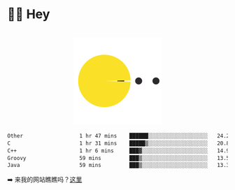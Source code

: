 
# 👋🏻 Hey
<div align="center">
	<br>
	<img src="https://raw.githubusercontent.com/Aniket965/Aniket965/master/pacman.svg?sanitize=true" width="200" height="200">
	<br>
</div>

<!--START_SECTION:waka-->

```txt
Other                  1 hr 47 mins    ██████░░░░░░░░░░░░░░░░░░░   24.25 %
C                      1 hr 31 mins    █████▒░░░░░░░░░░░░░░░░░░░   20.83 %
C++                    1 hr 6 mins     ███▓░░░░░░░░░░░░░░░░░░░░░   14.96 %
Groovy                 59 mins         ███▒░░░░░░░░░░░░░░░░░░░░░   13.56 %
Java                   59 mins         ███▒░░░░░░░░░░░░░░░░░░░░░   13.37 %
```

<!--END_SECTION:waka-->

 ➡️  来我的网站瞧瞧吗？[这里](https://www.shaolongfei.com)
